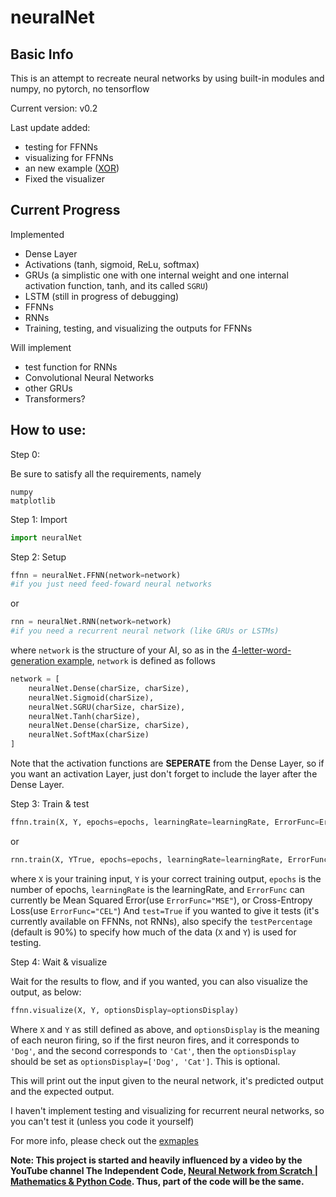 # neuralNet

## Basic Info

This is an attempt to recreate neural networks by using built-in modules and numpy, no pytorch, no tensorflow

Current version: v0.2

Last update added:
- testing for FFNNs
- visualizing for FFNNs
- an new example ([XOR](https://github.com/pleituer/neuralNet/tree/main/examples/XOR))
- Fixed the visualizer

## Current Progress

Implemented
- Dense Layer
- Activations (tanh, sigmoid, ReLu, softmax)
- GRUs (a simplistic one with one internal weight and one internal activation function, tanh, and its called `SGRU`)
- LSTM (still in progress of debugging)
- FFNNs
- RNNs
- Training, testing, and visualizing the outputs for FFNNs

Will implement
- test function for RNNs
- Convolutional Neural Networks
- other GRUs
- Transformers?

## How to use:

Step 0:

Be sure to satisfy all the requirements, namely
```
numpy
matplotlib
```

Step 1:
Import
```python
import neuralNet
```

Step 2:
Setup
```python
ffnn = neuralNet.FFNN(network=network)
#if you just need feed-foward neural networks
```
or
```python
rnn = neuralNet.RNN(network=network)
#if you need a recurrent neural network (like GRUs or LSTMs)
```
where `network` is the structure of your AI, so as in the [4-letter-word-generation example](https://github.com/pleituer/neuralNet/blob/main/examples/4_letter_word_generation/4_letter_word_generation.py), `network` is defined as follows
```python
network = [
    neuralNet.Dense(charSize, charSize),
    neuralNet.Sigmoid(charSize),
    neuralNet.SGRU(charSize, charSize),
    neuralNet.Tanh(charSize),
    neuralNet.Dense(charSize, charSize),
    neuralNet.SoftMax(charSize)
]
```
Note that the activation functions are **SEPERATE** from the Dense Layer, so if you want an activation Layer, just don't forget to include the layer after the Dense Layer.

Step 3:
Train & test
```python
ffnn.train(X, Y, epochs=epochs, learningRate=learningRate, ErrorFunc=ErrorFunc, test=True, testPercentage=0.9)
```
or
```python
rnn.train(X, YTrue, epochs=epochs, learningRate=learningRate, ErrorFunc=ErrorFunc)
```
where `X` is your training input, `Y` is your correct training output, `epochs` is the number of epochs, `learningRate` is the learningRate, and `ErrorFunc` can currently be Mean Squared Error(use `ErrorFunc="MSE"`), or Cross-Entropy Loss(use `ErrorFunc="CEL"`) And `test=True` if you wanted to give it tests (it's currently available on FFNNs, not RNNs), also specify the `testPercentage` (default is 90%) to specify how much of the data (`X` and `Y`) is used for testing.

Step 4:
Wait & visualize

Wait for the results to flow, and if you wanted, you can also visualize the output, as below:
```python
ffnn.visualize(X, Y, optionsDisplay=optionsDisplay)
```
Where `X` and `Y` as still defined as above, and `optionsDisplay` is the meaning of each neuron firing, so if the first neuron fires, and it corresponds to `'Dog'`, and the second corresponds to `'Cat'`, then the `optionsDisplay` should be set as `optionsDisplay=['Dog', 'Cat']`. This is optional.

This will print out the input given to the neural network, it's predicted output and the expected output.

I haven't implement testing and visualizing for recurrent neural networks, so you can't test it (unless you code it yourself)

For more info, please check out the [exmaples](https://github.com/pleituer/neuralNet/tree/main/examples)

**Note: This project is started and heavily influenced by a video by the YouTube channel The Independent Code, [Neural Network from Scratch | Mathematics & Python Code](https://www.youtube.com/watch?v=pauPCy_s0Ok). Thus, part of the code will be the same.**
